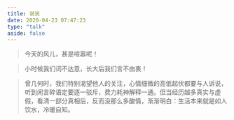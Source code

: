 ```yaml
---
title: 说说
date: 2020-04-23 07:47:23
type: "talk"
aside: false
---
```


> 今天的风儿，甚是喧嚣呢！

> 小时候我们词不达意，长大后我们言不由衷！

> 曾几何时，我们特别渴望他人的关注，心情细微的高低起伏都要与人诉说，听到闲言碎语定要逐一驳斥，费力耗神解释一通。但当经历越多真实与虚假，看清一部分真相后，反而没那么多酸情，渐渐明白：生活本来就是如人饮水，冷暖自知。